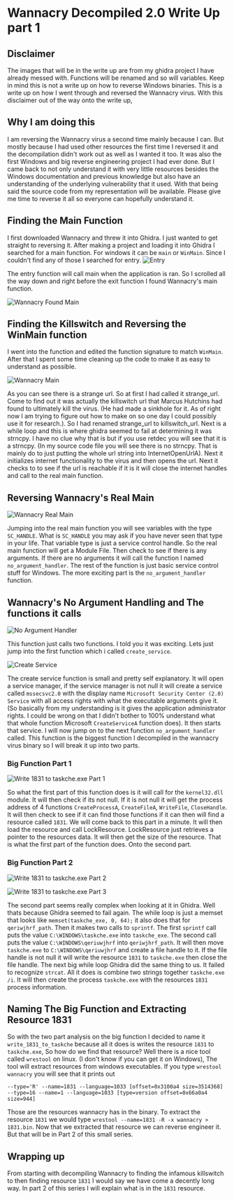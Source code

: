 # Wannacry Decompiled 2.0 Write Up part 1

## Disclaimer

The images that will be in the write up are from my ghidra project I have already messed with. Functions will be renamed and so will variables. Keep in mind this is not a write up on how to reverse Windows binaries. This is a write up on how I went through and reversed the Wannacry virus. With this disclaimer out of the way onto the write up,

## Why I am doing this

I am reversing the Wannacry virus a second time mainly because I can. But mostly because I had used other resources the first time I reversed it and the decompilation didn't work out as well as I wanted it too. It was also the first Windows and big reverse engineering project I had ever done. But I came back to not only understand it with very little resources besides the Windows documentation and previous knowledge but also have an understanding of the underlying vulnerability that it used. With that being said the source code from my representation will be available. Please give me time to reverse it all so everyone can hopefully understand it. 

## Finding the Main Function

I first downloaded Wannacry and threw it into Ghidra. I just wanted to get straight to reversing it. After making a project and loading it into Ghidra I searched for a main function. For windows it can be `main` or `WinMain`. Since I couldn't find any of those I searched for entry.
![Entry](../WriteUpImages/entry.jpg)

The entry function will call main when the application is ran. So I scrolled all the way down and right before the exit function I found Wannacry's main function. 

![Wannacry Found Main](../WriteUpImages/wannacryentryfoundmain.jpg)

## Finding the Killswitch and Reversing the WinMain function

I went into the function and edited the function signature to match `WinMain`. After that I spent some time cleaning up the code to make it as easy to understand as possible.

![Wannacry Main](../WriteUpImages/wannacrymain.jpg)

As you can see there is a strange url. So at first I had called it strange_url. Come to find out it was actually the killswitch url that Marcus Hutchins had found to ultimately kill the virus. (He had made a sinkhole for it. As of right now I am trying to figure out how to make on so one day I could possibly use it for research.). So I had renamed strange_url to killswitch_url. Next is a while loop and this is where ghidra seemed to fail at determining it was strncpy. I have no clue why that is but if you use retdec you will see that it is a strncpy. (In my source code file you will see there is no strncpy. That is mainly do to just putting the whole url string into InternetOpenUrlA). Next it initializes internet functionality to the virus and then opens the url. Next it checks to to see if the url is reachable if it is it will close the internet handles and call to the real main function.

## Reversing Wannacry's Real Main

![Wannacry Real Main](../WriteUpImages/wannacryrealmain.jpg)

Jumping into the real main function you will see variables with the type `SC_HANDLE`. What is `SC_HANDLE` you may ask if you have never seen that type in your life. That variable type is just a service control handle. So the real main function will get a Module File. Then check to see if there is any arguments. If there are no arguments it will call the function I named `no_argument_handler`. The rest of the function is just basic service control stuff for Windows. The more exciting part is the `no_argument_handler` function.

## Wannacry's No Argument Handling and The functions it calls

![No Argument Handler](../WriteUpImages/noargumenthandler.jpg)

This function just calls two functions. I told you it was exciting. Lets just jump into the first function which i called `create_service`.

![Create Service](../WriteUpImages/createservice.jpg)

The create service function is small and pretty self explanatory. It will open a service manager, if the service manager is not null it will create a service called `mssecsvc2.0` with the display name `Microsoft Security Center (2.0) Service` with all access rights with what the executable arguments give it. (So basically from my understanding is it gives the application administrator rights. I could be wrong on that I didn't bother to 100% understand what that whole function Microsoft `CreateServiceA` function does). It then starts that service. I will now jump on to the next function `no_argument_handler` called. This function is the biggest function I decompiled in the wannacry virus binary so I will break it up into two parts. 

### Big Function Part 1

![Write 1831 to taskche.exe Part 1](../WriteUpImages/write_1831_to_taskche_part1.jpg)

So what the first part of this function does is it will call for the `kernel32.dll` module. It will then check if its not null. If it is not null it will get the process address of 4 functions `CreateProcessA`, `CreateFileA`, `WriteFile`, `CloseHandle`. It will then check to see if it can find those functions if it can then will find a resource called `1831`. We will come back to this part in a minute. It will then load the resource and call LockResource. LockResource just retrieves a pointer to the resources data. It will then get the size of the resource. That is what the first part of the function does. Onto the second part.

### Big Function Part 2

![Write 1831 to taskche.exe Part 2](../WriteUpImages/write_1831_to_taskche_part2.jpg)

![Write 1831 to taskche.exe Part 3](../WriteUpImages/write_1831_to_taskche_part3.jpg)

The second part seems really complex when looking at it in Ghidra. Well thats because Ghidra seemed to fail again. The while loop is just a memset that looks like `memset(taskche_exe, 0, 64);` it also does that for `qeriwjhrf_path`. Then it makes two calls to `sprintf`. The first `sprintf` call puts the value `C:\WINDOWS\taskche.exe` into `taskche_exe`. The second call puts the value `C:\WINDOWS\qeriuwjhrf` into `qeriwjhrf_path`. It will then move `taskche.exe` to `C:\WINDOWS\qeriuwjhrf` and create a file handle to it. If the file handle is not null it will write the resource `1831` to `taskche.exe` then close the file handle. The next big while loop Ghidra did the same thing to us. It failed to recognize `strcat`. All it does is combine two strings together `taskche.exe /i`. It will then create the process `taskche.exe` with the resources `1831` process information.

## Naming The Big Function and Extracting Resource 1831

So with the two part analysis on the big function I decided to name it `write_1831_to_taskche` because all it does is writes the resource `1831` to `taskche.exe`, So how do we find that resource? Well there is a nice tool called `wrestool` on linux. (I don't know if you can get it on Windows), The tool will extract resources from windows executables. If you type `wrestool wannacry` you will see that it prints out
```
--type='R' --name=1831 --language=1033 [offset=0x3100a4 size=3514368]
--type=16 --name=1 --language=1033 [type=version offset=0x66a0a4 size=944]
```
Those are the resources wannacry has in the binary. To extract the resource `1831` we would type `wrestool --name=1831 -R -x wannacry > 1831.bin`. Now that we extracted that resource we can reverse engineer it. But that will be in Part 2 of this small series.

## Wrapping up

From starting with decompiling Wannacry to finding the infamous killswitch to then finding resource `1831` I would say we have come a decently long way. In part 2 of this series I will explain what is in the `1831` resource.
